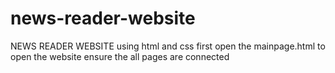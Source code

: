 # news-reader-website
NEWS READER WEBSITE using html and css
first open the mainpage.html to open the website 
ensure the all pages are connected
